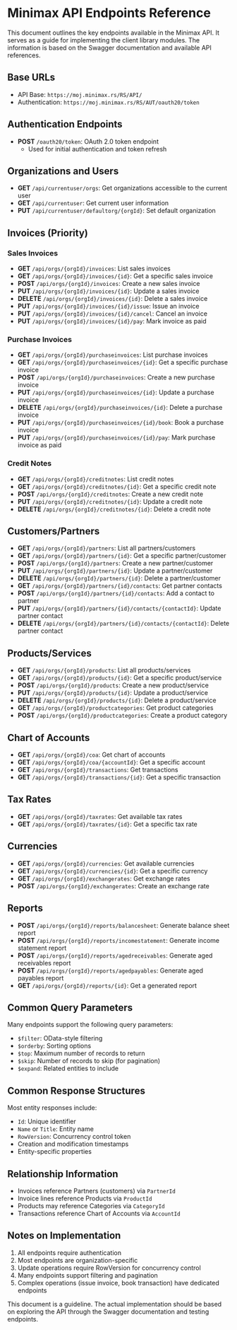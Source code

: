# Minimax API Endpoints Reference

This document outlines the key endpoints available in the Minimax API. It serves as a guide for implementing the client library modules. The information is based on the Swagger documentation and available API references.

## Base URLs

- API Base: `https://moj.minimax.rs/RS/API/`
- Authentication: `https://moj.minimax.rs/RS/AUT/oauth20/token`

## Authentication Endpoints

- **POST** `/oauth20/token`: OAuth 2.0 token endpoint
  - Used for initial authentication and token refresh

## Organizations and Users

- **GET** `/api/currentuser/orgs`: Get organizations accessible to the current user
- **GET** `/api/currentuser`: Get current user information
- **PUT** `/api/currentuser/defaultorg/{orgId}`: Set default organization

## Invoices (Priority)

### Sales Invoices

- **GET** `/api/orgs/{orgId}/invoices`: List sales invoices
- **GET** `/api/orgs/{orgId}/invoices/{id}`: Get a specific sales invoice
- **POST** `/api/orgs/{orgId}/invoices`: Create a new sales invoice
- **PUT** `/api/orgs/{orgId}/invoices/{id}`: Update a sales invoice
- **DELETE** `/api/orgs/{orgId}/invoices/{id}`: Delete a sales invoice
- **PUT** `/api/orgs/{orgId}/invoices/{id}/issue`: Issue an invoice
- **PUT** `/api/orgs/{orgId}/invoices/{id}/cancel`: Cancel an invoice
- **PUT** `/api/orgs/{orgId}/invoices/{id}/pay`: Mark invoice as paid

### Purchase Invoices

- **GET** `/api/orgs/{orgId}/purchaseinvoices`: List purchase invoices
- **GET** `/api/orgs/{orgId}/purchaseinvoices/{id}`: Get a specific purchase invoice
- **POST** `/api/orgs/{orgId}/purchaseinvoices`: Create a new purchase invoice
- **PUT** `/api/orgs/{orgId}/purchaseinvoices/{id}`: Update a purchase invoice
- **DELETE** `/api/orgs/{orgId}/purchaseinvoices/{id}`: Delete a purchase invoice
- **PUT** `/api/orgs/{orgId}/purchaseinvoices/{id}/book`: Book a purchase invoice
- **PUT** `/api/orgs/{orgId}/purchaseinvoices/{id}/pay`: Mark purchase invoice as paid

### Credit Notes

- **GET** `/api/orgs/{orgId}/creditnotes`: List credit notes
- **GET** `/api/orgs/{orgId}/creditnotes/{id}`: Get a specific credit note
- **POST** `/api/orgs/{orgId}/creditnotes`: Create a new credit note
- **PUT** `/api/orgs/{orgId}/creditnotes/{id}`: Update a credit note
- **DELETE** `/api/orgs/{orgId}/creditnotes/{id}`: Delete a credit note

## Customers/Partners

- **GET** `/api/orgs/{orgId}/partners`: List all partners/customers
- **GET** `/api/orgs/{orgId}/partners/{id}`: Get a specific partner/customer
- **POST** `/api/orgs/{orgId}/partners`: Create a new partner/customer
- **PUT** `/api/orgs/{orgId}/partners/{id}`: Update a partner/customer
- **DELETE** `/api/orgs/{orgId}/partners/{id}`: Delete a partner/customer
- **GET** `/api/orgs/{orgId}/partners/{id}/contacts`: Get partner contacts
- **POST** `/api/orgs/{orgId}/partners/{id}/contacts`: Add a contact to partner
- **PUT** `/api/orgs/{orgId}/partners/{id}/contacts/{contactId}`: Update partner contact
- **DELETE** `/api/orgs/{orgId}/partners/{id}/contacts/{contactId}`: Delete partner contact

## Products/Services

- **GET** `/api/orgs/{orgId}/products`: List all products/services
- **GET** `/api/orgs/{orgId}/products/{id}`: Get a specific product/service
- **POST** `/api/orgs/{orgId}/products`: Create a new product/service
- **PUT** `/api/orgs/{orgId}/products/{id}`: Update a product/service
- **DELETE** `/api/orgs/{orgId}/products/{id}`: Delete a product/service
- **GET** `/api/orgs/{orgId}/productcategories`: Get product categories
- **POST** `/api/orgs/{orgId}/productcategories`: Create a product category

## Chart of Accounts

- **GET** `/api/orgs/{orgId}/coa`: Get chart of accounts
- **GET** `/api/orgs/{orgId}/coa/{accountId}`: Get a specific account
- **GET** `/api/orgs/{orgId}/transactions`: Get transactions
- **GET** `/api/orgs/{orgId}/transactions/{id}`: Get a specific transaction

## Tax Rates

- **GET** `/api/orgs/{orgId}/taxrates`: Get available tax rates
- **GET** `/api/orgs/{orgId}/taxrates/{id}`: Get a specific tax rate

## Currencies

- **GET** `/api/orgs/{orgId}/currencies`: Get available currencies
- **GET** `/api/orgs/{orgId}/currencies/{id}`: Get a specific currency
- **GET** `/api/orgs/{orgId}/exchangerates`: Get exchange rates
- **POST** `/api/orgs/{orgId}/exchangerates`: Create an exchange rate

## Reports

- **POST** `/api/orgs/{orgId}/reports/balancesheet`: Generate balance sheet report
- **POST** `/api/orgs/{orgId}/reports/incomestatement`: Generate income statement report
- **POST** `/api/orgs/{orgId}/reports/agedreceivables`: Generate aged receivables report
- **POST** `/api/orgs/{orgId}/reports/agedpayables`: Generate aged payables report
- **GET** `/api/orgs/{orgId}/reports/{id}`: Get a generated report

## Common Query Parameters

Many endpoints support the following query parameters:

- `$filter`: OData-style filtering
- `$orderby`: Sorting options
- `$top`: Maximum number of records to return
- `$skip`: Number of records to skip (for pagination)
- `$expand`: Related entities to include

## Common Response Structures

Most entity responses include:

- `Id`: Unique identifier
- `Name` or `Title`: Entity name
- `RowVersion`: Concurrency control token
- Creation and modification timestamps
- Entity-specific properties

## Relationship Information

- Invoices reference Partners (customers) via `PartnerId`
- Invoice lines reference Products via `ProductId`
- Products may reference Categories via `CategoryId`
- Transactions reference Chart of Accounts via `AccountId`

## Notes on Implementation

1. All endpoints require authentication
2. Most endpoints are organization-specific
3. Update operations require RowVersion for concurrency control
4. Many endpoints support filtering and pagination
5. Complex operations (issue invoice, book transaction) have dedicated endpoints

This document is a guideline. The actual implementation should be based on exploring the API through the Swagger documentation and testing endpoints.
